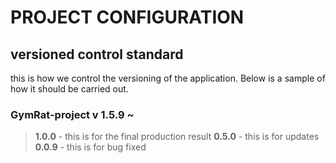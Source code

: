 PROJECT CONFIGURATION
=====================

versioned control standard
--------------------------

this is how we control the versioning of the application.
Below is a sample of how it should be carried out.

### **GymRat-project v 1.5.9 ~**

> **1.0.0** - this is for the final production result
> **0.5.0** - this is for updates
> **0.0.9** - this is for bug fixed
